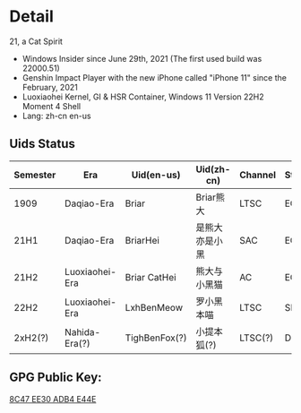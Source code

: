 # Detail
21, a Cat Spirit
- Windows Insider since June 29th, 2021 (The first used build was 22000.51)
- Genshin Impact Player with the new iPhone called "iPhone 11" since the February, 2021
- Luoxiaohei Kernel, GI & HSR Container, Windows 11 Version 22H2 Moment 4 Shell
- Lang: zh-cn en-us

## Uids Status
| Semester | Era            | Uid(en-us)    | Uid(zh-cn)     | Channel | Status |
|----------|----------------|---------------|----------------|---------|--------|
| 1909     | Daqiao-Era     | Briar         | Briar熊大      | LTSC    | EOL    |
| 21H1     | Daqiao-Era     | BriarHei      | 是熊大亦是小黑 | SAC     | EOL    |
| 21H2     | Luoxiaohei-Era | Briar CatHei  | 熊大与小黑猫   | AC      | EOL    |
| 22H2     | Luoxiaohei-Era | LxhBenMeow    | 罗小黑本喵     | LTSC    | SRV    |
| 2xH2(?)  | Nahida-Era(?)  | TighBenFox(?) | 小提本狐(?)    | LTSC(?) | DEV    |

## GPG Public Key:
[8C47 EE30 ADB4 E44E](https://keys.openpgp.org/vks/v1/by-fingerprint/F61FADE26F68D6514B0A099D8C47EE30ADB4E44E)


<!---
LxhBenMeow/Briar-CatHei is a ✨ special ✨ repository because its `README.md` (this file) appears on your GitHub profile.
You can click the Preview link to take a look at your changes.
--->
